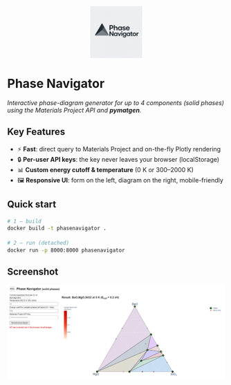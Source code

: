 <p align="center">
  <img src="static/logo.png" alt="Phase Navigator logo" height="120">
</p>

# Phase Navigator

*Interactive phase-diagram generator for up to 4 components (solid phases) using the Materials Project API and **pymatgen**.*

## Key Features
- ⚡ **Fast**: direct query to Materials Project and on-the-fly Plotly rendering  
- 🔒 **Per-user API keys**: the key never leaves your browser (localStorage)  
- 📊 **Custom energy cutoff & temperature** (0 K or 300–2000 K)  
- 🖼 **Responsive UI**: form on the left, diagram on the right, mobile-friendly  

## Quick start

```bash
# 1 — build
docker build -t phasenavigator .

# 2 — run (detached)
docker run -p 8000:8000 phasenavigator
```

## Screenshot
 <img src="sample.png" alt="Sample">